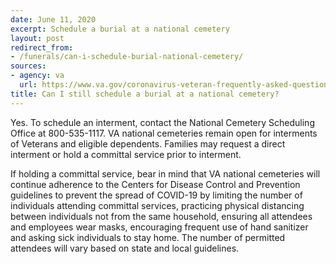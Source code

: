 ```yaml
---
date: June 11, 2020
excerpt: Schedule a burial at a national cemetery
layout: post
redirect_from:
- /funerals/can-i-schedule-burial-national-cemetery/
sources:
- agency: va
  url: https://www.va.gov/coronavirus-veteran-frequently-asked-questions/#status-of-va-national-cemeteri
title: Can I still schedule a burial at a national cemetery?
---
```


Yes. To schedule an interment, contact the National Cemetery Scheduling Office at 800-535-1117. VA national cemeteries remain open for interments of Veterans and eligible dependents. Families may request a direct interment or hold a committal service prior to interment.

If holding a committal service, bear in mind that VA national cemeteries will continue adherence to the Centers for Disease Control and Prevention guidelines to prevent the spread of COVID-19 by limiting the number of individuals attending committal services, practicing physical distancing between individuals not from the same household, ensuring all attendees and employees wear masks, encouraging frequent use of hand sanitizer and asking sick individuals to stay home. The number of permitted attendees will vary based on state and local guidelines.
